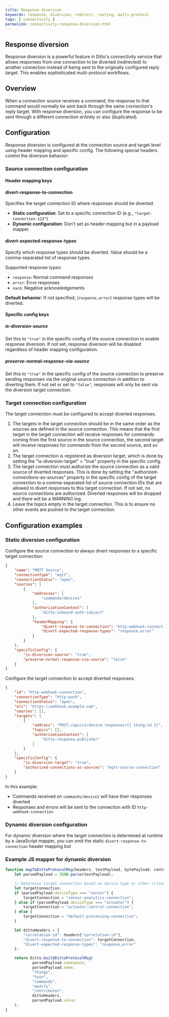 ```yaml
---
title: Response diversion
keywords: response, diversion, redirect, routing, multi-protocol
tags: [ connectivity ]
permalink: connectivity-response-diversion.html
---
```


## Response diversion

Response diversion is a powerful feature in Ditto's connectivity service that allows responses from one connection to be
diverted (redirected) to another connection instead of being sent to the originally configured reply target. This
enables sophisticated multi-protocol workflows.

## Overview

When a connection source receives a command, the response to that command would normally be sent back through the same
connection's reply target. With response diversion, you can configure the response to be sent through a different
connection entirely or also (duplicated).

## Configuration

Response diversion is configured at the connection source and target level
using header mapping and specific config.
The following special headers control the diversion behavior:

### Source connection configuration

#### Header mapping keys

#### divert-response-to-connection

Specifies the target connection ID where responses should be diverted.

- **Static configuration**: Set to a specific connection ID (e.g., `"target-connection-123"`)
- **Dynamic configuration**: Don't set as header mapping but in a payload mapper.

#### divert-expected-response-types

Specify which response types should be diverted. Value should be a comma-separated list of response types.

Supported response types:

- `response`: Normal command responses
- `error`: Error responses
- `nack`: Negative acknowledgements

**Default behavior**: If not specified, (`response,error`) response types will be diverted.

#### Specific config keys

##### is-diversion-source

Set this to `"true"` in the specific config of the source connection to enable response diversion.
If not set, response diversion will be disabled regardless of header mapping configuration.

##### preserve-normal-response-via-source

Set this to `"true"` in the specific config of the source connection to preserve sending responses via the original
source connection in addition to diverting them.
If not set or set to `"false"`, responses will only be sent via the diversion target connection.

### Target connection configuration

The target connection must be configured to accept diverted responses.


1. The targets in the target connection should be in the same order as the sources are defined in the source connection.
   This means that the first target in the target connection will receive responses for commands coming from the first
   source in the source connection,
   the second target will receive responses for commands from the second source, and so on.
2. The target connection is registered as diversion target, which is done by setting the "is-diversion-target" = "true"
   property in the specific config.
3. The target connection must authorize the source connection as a valid source of diverted responses. This is done by
   setting the "authorized-connections-as-sources" property in the specific config of the target connection to a
   comma-separated list of source connection IDs that are allowed to divert responses to this target connection.
   If not set, no source connections are authorized. Diverted responses will be dropped and there will be a WARNING log.
4. Leave the topics empty in the target connection. This is to ensure no other events are pushed to the target connection.

## Configuration examples

### Static diversion configuration

Configure the source connection to always divert responses to a specific target connection:

```json
{
    "name": "MQTT Source",
    "connectionType": "mqtt",
    "connectionStatus": "open",
    "sources": [
        {
            "addresses": [
                "commands/device1"
            ],
            "authorizationContext": [
                "ditto:inbound-auth-subject"
            ],
            "headerMapping": {
                "divert-response-to-connection": "http-webhook-connection",
                "divert-expected-response-types": "response,error"
            }
        }
    ],
    "specificConfig": {
        "is-diversion-source": "true",
        "preserve-normal-response-via-source": "false"
    }
}
```

Configure the target connection to accept diverted responses:

```json
{
    "id": "http-webhook-connection",
    "connectionType": "http-push",
    "connectionStatus": "open",
    "uri": "https://webhook.example.com",
    "sources": [],
    "targets": [
        {
            "address": "POST:/api/v1/device-responses/{{ thing:id }}",
            "topics": [],
            "authorizationContext": [
                "ditto:response-publisher"
            ]
        }
    ],
    "specificConfig": {
        "is-diversion-target": "true",
        "authorized-connections-as-sources": "mqtt-source-connection"
    }
}
```

In this example:

- Commands received on `commands/device1` will have their responses diverted
- Responses and errors will be sent to the connection with ID `http-webhook-connection`

### Dynamic diversion configuration

For dynamic diversion where the target connection is determined at runtime by a JavaScript mapper,
you can omit the static `divert-response-to-connection` header mapping but 

### Example JS mapper for dynamic diversion

```javascript
function mapToDittoProtocolMsg(headers, textPayload, bytePayload, contentType) {
    let parsedPayload = JSON.parse(textPayload);

    // Determine target connection based on device type or other criteria
    let targetConnection;
    if (parsedPayload.deviceType === "sensor") {
        targetConnection = "sensor-analytics-connection";
    } else if (parsedPayload.deviceType === "actuator") {
        targetConnection = "actuator-control-connection";
    } else {
        targetConnection = "default-processing-connection";
    }

    let dittoHeaders = {
        "correlation-id": headers["correlation-id"],
        "divert-response-to-connection": targetConnection,
        "divert-expected-response-types": "response,error"
    };

    return Ditto.buildDittoProtocolMsg(
            parsedPayload.namespace,
            parsedPayload.name,
            "things",
            "twin",
            "commands",
            "modify",
            "/attributes",
            dittoHeaders,
            parsedPayload.value
    );
}
```